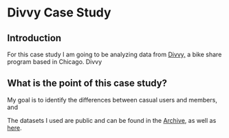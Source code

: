# Divvy Case Study

## Introduction

For this case study I am going to be analyzing data from [Divvy,](https://www.divvybikes.com) a bike share program based in Chicago. Divvy

## What is the point of this case study?

My goal is to identify the differences between casual users and members, and 



The datasets I used are public and can be found in the [Archive](https://github.com/aaronjoslinwangdu/bike-share-case-study/tree/master/Archive), as well as [here](https://divvy-tripdata.s3.amazonaws.com/index.html).



